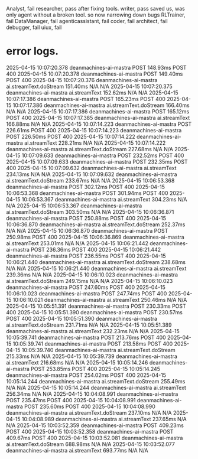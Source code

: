 Analyst, fail
researcher, pass after fixing tools.
writer, pass saved us, was only agent without a broken tool.  so now narrowing down bugs
RLTrainer, fail
DataManager, fail
agenticassistant, fail
coder, fail
architect, fail
debugger, fail
uiux, fail


# error logs.

2025-04-15 10:07:20.378
deanmachines-ai-mastra
POST
148.93ms
POST
400
2025-04-15 10:07:20.378
deanmachines-ai-mastra
POST
149.40ms
POST
400
2025-04-15 10:07:20.376
deanmachines-ai-mastra
ai.streamText.doStream
151.40ms
N/A
N/A
2025-04-15 10:07:20.375
deanmachines-ai-mastra
ai.streamText
152.62ms
N/A
N/A
2025-04-15 10:07:17.386
deanmachines-ai-mastra
POST
165.23ms
POST
400
2025-04-15 10:07:17.386
deanmachines-ai-mastra
ai.streamText.doStream
166.40ms
N/A
N/A
2025-04-15 10:07:17.386
deanmachines-ai-mastra
POST
165.12ms
POST
400
2025-04-15 10:07:17.385
deanmachines-ai-mastra
ai.streamText
166.88ms
N/A
N/A
2025-04-15 10:07:14.223
deanmachines-ai-mastra
POST
226.61ms
POST
400
2025-04-15 10:07:14.223
deanmachines-ai-mastra
POST
226.50ms
POST
400
2025-04-15 10:07:14.222
deanmachines-ai-mastra
ai.streamText
228.21ms
N/A
N/A
2025-04-15 10:07:14.222
deanmachines-ai-mastra
ai.streamText.doStream
227.68ms
N/A
N/A
2025-04-15 10:07:09.633
deanmachines-ai-mastra
POST
232.52ms
POST
400
2025-04-15 10:07:09.633
deanmachines-ai-mastra
POST
232.35ms
POST
400
2025-04-15 10:07:09.632
deanmachines-ai-mastra
ai.streamText
234.13ms
N/A
N/A
2025-04-15 10:07:09.632
deanmachines-ai-mastra
ai.streamText.doStream
233.67ms
N/A
N/A
2025-04-15 10:06:53.368
deanmachines-ai-mastra
POST
302.12ms
POST
400
2025-04-15 10:06:53.368
deanmachines-ai-mastra
POST
301.94ms
POST
400
2025-04-15 10:06:53.367
deanmachines-ai-mastra
ai.streamText
304.23ms
N/A
N/A
2025-04-15 10:06:53.367
deanmachines-ai-mastra
ai.streamText.doStream
303.50ms
N/A
N/A
2025-04-15 10:06:36.871
deanmachines-ai-mastra
POST
250.88ms
POST
400
2025-04-15 10:06:36.870
deanmachines-ai-mastra
ai.streamText.doStream
252.37ms
N/A
N/A
2025-04-15 10:06:36.870
deanmachines-ai-mastra
POST
250.98ms
POST
400
2025-04-15 10:06:36.869
deanmachines-ai-mastra
ai.streamText
253.01ms
N/A
N/A
2025-04-15 10:06:21.442
deanmachines-ai-mastra
POST
236.36ms
POST
400
2025-04-15 10:06:21.442
deanmachines-ai-mastra
POST
236.55ms
POST
400
2025-04-15 10:06:21.440
deanmachines-ai-mastra
ai.streamText.doStream
238.68ms
N/A
N/A
2025-04-15 10:06:21.440
deanmachines-ai-mastra
ai.streamText
239.36ms
N/A
N/A
2025-04-15 10:06:10.023
deanmachines-ai-mastra
ai.streamText.doStream
249.15ms
N/A
N/A
2025-04-15 10:06:10.023
deanmachines-ai-mastra
POST
247.60ms
POST
400
2025-04-15 10:06:10.023
deanmachines-ai-mastra
POST
247.74ms
POST
400
2025-04-15 10:06:10.021
deanmachines-ai-mastra
ai.streamText
250.46ms
N/A
N/A
2025-04-15 10:05:51.391
deanmachines-ai-mastra
POST
230.33ms
POST
400
2025-04-15 10:05:51.390
deanmachines-ai-mastra
POST
230.57ms
POST
400
2025-04-15 10:05:51.390
deanmachines-ai-mastra
ai.streamText.doStream
231.71ms
N/A
N/A
2025-04-15 10:05:51.389
deanmachines-ai-mastra
ai.streamText
232.23ms
N/A
N/A
2025-04-15 10:05:39.741
deanmachines-ai-mastra
POST
213.76ms
POST
400
2025-04-15 10:05:39.741
deanmachines-ai-mastra
POST
213.58ms
POST
400
2025-04-15 10:05:39.740
deanmachines-ai-mastra
ai.streamText.doStream
215.33ms
N/A
N/A
2025-04-15 10:05:39.739
deanmachines-ai-mastra
ai.streamText
216.68ms
N/A
N/A
2025-04-15 10:05:14.246
deanmachines-ai-mastra
POST
253.85ms
POST
400
2025-04-15 10:05:14.245
deanmachines-ai-mastra
POST
254.02ms
POST
400
2025-04-15 10:05:14.244
deanmachines-ai-mastra
ai.streamText.doStream
255.49ms
N/A
N/A
2025-04-15 10:05:14.244
deanmachines-ai-mastra
ai.streamText
256.34ms
N/A
N/A
2025-04-15 10:04:08.991
deanmachines-ai-mastra
POST
235.47ms
POST
400
2025-04-15 10:04:08.991
deanmachines-ai-mastra
POST
235.60ms
POST
400
2025-04-15 10:04:08.990
deanmachines-ai-mastra
ai.streamText.doStream
237.10ms
N/A
N/A
2025-04-15 10:04:08.989
deanmachines-ai-mastra
ai.streamText
237.65ms
N/A
N/A
2025-04-15 10:03:52.359
deanmachines-ai-mastra
POST
409.23ms
POST
400
2025-04-15 10:03:52.358
deanmachines-ai-mastra
POST
409.67ms
POST
400
2025-04-15 10:03:52.081
deanmachines-ai-mastra
ai.streamText.doStream
688.98ms
N/A
N/A
2025-04-15 10:03:52.077
deanmachines-ai-mastra
ai.streamText
693.77ms
N/A
N/A

